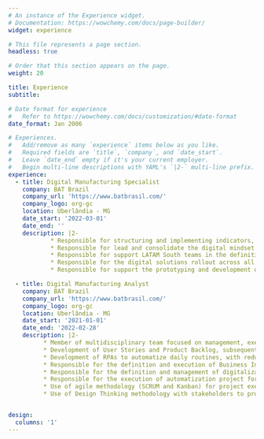 ```yaml
---
# An instance of the Experience widget.
# Documentation: https://wowchemy.com/docs/page-builder/
widget: experience

# This file represents a page section.
headless: true

# Order that this section appears on the page.
weight: 20

title: Experience
subtitle:

# Date format for experience
#   Refer to https://wowchemy.com/docs/customization/#date-format
date_format: Jan 2006

# Experiences.
#   Add/remove as many `experience` items below as you like.
#   Required fields are `title`, `company`, and `date_start`.
#   Leave `date_end` empty if it's your current employer.
#   Begin multi-line descriptions with YAML's `|2-` multi-line prefix.
experience:
  - title: Digital Manufacturing Specialist
    company: BAT Brazil
    company_url: 'https://www.batbrasil.com/'
    company_logo: org-gc
    location: Uberlândia - MG
    date_start: '2022-03-01'
    date_end: ''
    description: |2-
            * Responsible for structuring and implementing indicators, guidelines and standards for processes and tools of Brazil factory's Digital Manufacturing area.
            * Responsible for lead and consolidate the digital mindset of Brazil factory, by using a communication plan that gives visibility of the digital solutions and their advantages, and by a training plan to increase the digital capabilities of employees.
            * Responsible for support LATAM South teams in the definition of a roadmap for their digital transformation in manufacturing, with strategies for each step to achieve the maximum performance of the areas in a digital aspect.
            * Responsible for the digital solutions rollout across all BAT’s sites, establishing processes, creating the support documentation, setting up all the requirements and deploying the applications for the end users.
            * Responsible for support the prototyping and development of digital solutions built in Microsoft Power Platform or RPA’s solutions.

  - title: Digital Manufacturing Analyst
    company: BAT Brazil
    company_url: 'https://www.batbrasil.com/'
    company_logo: org-gc
    location: Uberlândia - MG
    date_start: '2021-01-01'
    date_end: '2022-02-28'
    description: |2-
          * Member of multidisciplinary team focused on management, execution and prospection of innovation projects.
          * Development of User Stories and Product Backlog, subsequent performance in Refinement, for scope definition of projects across manufacturing.
          * Development of RPAs to automatize daily routines, with reduction of 40 hours per month of activities.
          * Responsible for the definition and execution of Business Intelligence project for Human Resources area, with reduction of 60 hours per month of activities.
          * Responsible for the definition and management of digitalization project for Production Planning area, with reduction of 80 hours per month of activities.
          * Responsible for the execution of automatization project for Production Performance area, with reduction of 10 hours per month of activities.
          * Use of agile methodology (SCRUM and Kanban) for project execution, and traditional (waterfall) for project management.
          * Use of Design Thinking methodology with stakeholders to process mapping, problem definition and activities scope.


design:
  columns: '1'
---
```

